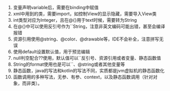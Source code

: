 1. 变量声明variable后，需要在binding中赋值
2. xml中用到的类，需要import，如控制View的显示隐藏，需要导入View类
3. int类型对应为Integer，且在@{}用于text时候，需要转为String
4. 在@{}中可以使用反引号作为``String，注意非英文编码可能出错，甚至会编译报错
5. 资源引用使用@string、@color、@drawable等，IDE不会补全，注意拼写无误
6. 使用default设置默认值，用于预览编辑
7. null判空配合??使用，默认值可以``反引号、资源引用或者变量、静态函数值
8. String的format使用也是可以``、@string或者其他变量等
9. 静态函数，java的写法和kotlin的写法不同，实质都是jvm虚拟机的静态函数化
10. 函数调用的多种写法，无参、有参、context，以及静态函数调用（针对对象，而非类）。